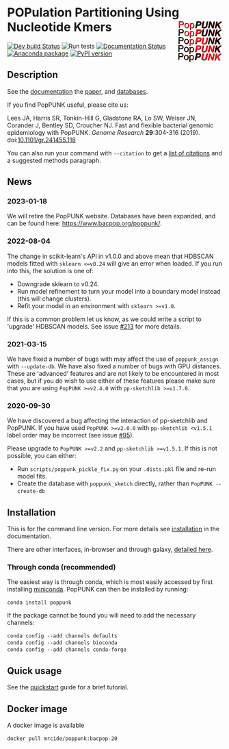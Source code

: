 # POPulation Partitioning Using Nucleotide Kmers <img src='docs/images/poppunk_v2.png' align="right" height="100" />

<!-- badges: start -->
[![Dev build Status](https://dev.azure.com/jlees/PopPUNK/_apis/build/status/johnlees.PopPUNK?branchName=master)](https://dev.azure.com/jlees/PopPUNK/_build/latest?definitionId=1&branchName=master)
![Run tests](https://github.com/bacpop/PopPUNK/workflows/Run%20tests/badge.svg)
[![Documentation Status](https://readthedocs.org/projects/poppunk/badge/?version=latest)](https://poppunk.readthedocs.io/)
[![Anaconda package](https://anaconda.org/bioconda/poppunk/badges/version.svg)](https://anaconda.org/bioconda/poppunk)
[![PyPI version](https://badge.fury.io/py/poppunk.svg)](https://badge.fury.io/py/poppunk)
<!-- badges: end -->

## Description

See the [documentation](http://poppunk.readthedocs.io/en/latest/) the
[paper](https://doi.org/10.1101/gr.241455.118), and [databases](https://www.bacpop.org/poppunk/).

If you find PopPUNK useful, please cite us:

Lees JA, Harris SR, Tonkin-Hill G, Gladstone RA, Lo SW, Weiser JN, Corander J, Bentley SD, Croucher NJ.
Fast and flexible bacterial genomic epidemiology with PopPUNK. *Genome Research* **29**:304-316 (2019).
doi:[10.1101/gr.241455.118](https://doi.org/10.1101/gr.241455.118)

You can also run your command with `--citation` to get a [list of citations](https://poppunk.readthedocs.io/en/latest/citing.html) and a
suggested methods paragraph.

## News

### 2023-01-18

We will retire the PopPUNK website. Databases have been expanded, and can be
found here: https://www.bacpop.org/poppunk/.

### 2022-08-04
The change in scikit-learn's API in v1.0.0 and above mean that HDBSCAN models
fitted with `sklearn <=v0.24` will give an error when loaded. If you run into this,
the solution is one of:
- Downgrade sklearn to v0.24.
- Run model refinement to turn your model into a boundary model instead (this will
change clusters).
- Refit your model in an environment with `sklearn >=v1.0`.

If this is a common problem let us know, as we could write a script to 'upgrade'
HDBSCAN models.
See issue [#213](https://github.com/bacpop/PopPUNK/issues/213) for more details.
### 2021-03-15
We have fixed a number of bugs with may affect the use of `poppunk_assign` with
`--update-db`. We have also fixed a number of bugs with GPU distances. These are
'advanced' features and are not likely to be encountered in most cases, but if you do wish to use either of these features please make sure that you are using
`PopPUNK >=v2.4.0` with `pp-sketchlib >=v1.7.0`.
### 2020-09-30
We have discovered a bug affecting the interaction of pp-sketchlib and PopPUNK.
If you have used `PopPUNK >=v2.0.0` with `pp-sketchlib <v1.5.1` label order may
be incorrect (see issue [#95](https://github.com/bacpop/PopPUNK/issues/95)).

Please upgrade to `PopPUNK >=v2.2` and `pp-sketchlib >=v1.5.1`. If this is not
possible, you can either:
- Run `scripts/poppunk_pickle_fix.py` on your `.dists.pkl` file and re-run
  model fits.
- Create the database with `poppunk_sketch` directly, rather than
  `PopPUNK --create-db`

## Installation

This is for the command line version. For more details see [installation](https://poppunk.readthedocs.io/en/latest/installation.html) in the documentation.

There are other interfaces, in-browser and through galaxy, [detailed here](https://poppunk.net/pages/interfaces.html).

### Through conda (recommended)

The easiest way is through conda, which is most easily accessed by first
installing [miniconda](https://conda.io/miniconda.html). PopPUNK can then
be installed by running:
```
conda install poppunk
```
If the package cannot be found you will need to add the necessary channels:
```
conda config --add channels defaults
conda config --add channels bioconda
conda config --add channels conda-forge
```

## Quick usage

See the [quickstart](https://poppunk.readthedocs.io/en/latest/quickstart.html) guide
for a brief tutorial.

## Docker image

A docker image is available

```
docker pull mrcide/poppunk:bacpop-20
```
